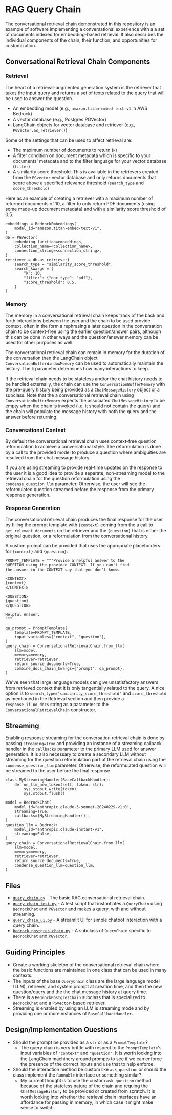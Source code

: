 # RAG Query Chain

The conversational retrieval chain demonstrated in this repository is
an example of software implementing a conversational experience with a
a set of documents indexed for embedding-based retrieval. It also
describes the individual components of the chain, their function, and
opportunities for customization.

## Conversational Retrieval Chain Components

### Retrieval

The heart of a retrieval-augmented generation system is the retriever
that takes the input query and returns a set of texts related to the
query that will be used to answer the question.

- An embedding model (e.g., `amazon.titan-embed-text-v1` in AWS Bedrock)
- A vector database (e.g., Postgres PGVector)
- LangChain objects for vector database and retriever (e.g., `PGVector.as_retriever()`)

Some of the settings that can be used to affect retrieval are:

- The maximum number of documents to return (`k`)
- A filter condition on document metadata which is specific to your
  documents' metadata and to the filter language for your vector
  database (`filter`)
- A similarity score threshold. This is available in the retrievers
  created from the `PGvector` vector database and only returns
  documents that score above a specified relevance threshold
  (`search_type` and `score_threshold`)

Here as an example of creating a retriever with a maximum number
of returned documents of 10, a filter to only return PDF documents
(using some made-up document metadata) and with a similarity
score threshold of 0.5.

```
embeddings = BedrockEmbeddings(
    model_id="amazon.titan-embed-text-v1",
)
db = PGVector(
    embedding_function=embeddings,
    collection_name=<collection_name>,
    connection_string=<connection_string>,
)
retriever = db.as_retriever(
    search_type = "similarity_score_threshold",
    search_kwargs = {
        "k": 10,
        "filter": {"doc_type": "pdf"},
        "score_threshold": 0.5,
    }
)
```

### Memory

The memory in a conversational retrieval chain keeps track of the back
and forth interactions between the user and the chain to be used
provide context, often in the form a rephrasing a later question
in the conversation chain to be context-free using the earlier
question/answer pairs, although this can be done in other ways
and the question/answer memory can be used for other purposes as well.

The conversational retrieval chain can remain in memory for the
duration of the conversation then the LangChain object
`ConversationBufferWindowMemory` can be used to automatically maintain
the history. The `k` parameter determines how many interactions to
keep.

If the retrieval chain needs to be stateless and/or the chat history
needs to be handled externally, the chain can use the
`ConversationBufferMemory` with the pre-query history being provided
as a `ChatMessageHistory` object or a subclass. Note that the a
conversational retrieval chain using `ConversationBufferMemory` expects
the associated `ChatMessageHistory` to be empty when the chain is
invoked (i.e. it should not contain the query) and the chain will
populate the message history with both the query and the answer
before returning.

### Conversational Context

By default the conversational retrieval chain uses context-free
question reformulation to achieve a conversational style. The 
reformulation is done by a call to the provided model to
produce a question where ambiguities are resolved from the
chat message history.

If you are using streaming to provide real-time updates on the
response to the user it is a good idea to provide a separate,
non-streaming model to the retrieval chain for the question
reformulation using the `condense_question_llm` parameter. Otherwise,
the user will see the reformulated question streamed before
the response from the primary response generation.

### Response Generation

The conversational retrieval chain produces the final response for the
user by filling the prompt template with `{context}` coming from the
a call to `get_relevant_documents` on the retriever and the `{question}`
that is either the original question, or a reformulation from the 
conversational history.

A custom prompt can be provided that uses the appropriate 
placeholders for `{context}` and `{question}`:

```
PROMPT_TEMPLATE = """Provide a helpful answer to the
QUESTION using the provided CONTEXT. If you can't find
the answer in the CONTEXT say that you don't know.

<CONTEXT>
{context}
</CONTEXT>

<QUESTION>
{question}
</QUESTION>

Helpful Answer:
"""

qa_prompt = PromptTemplate(
    template=PROMPT_TEMPLATE,
    input_variables=["context", "question"],
)
query_chain = ConversationalRetrievalChain.from_llm(
    llm=model,
    memory=memory,
    retriever=retriever,
    return_source_documents=True,
    combine_docs_chain_kwargs={"prompt": qa_prompt},
)
```

We've seen that large language models can give unsatisfactory answers
from retrieved context that it is only tangentially related to the
query. A nice option is to `search_type="similarity_score_threshold"`
and `score_threshold` as mentioned in the Retrieval section and
then provide a `response_if_no_docs` string as a parameter to
the `ConversationalRetrievalChain` constructor.

## Streaming

Enabling response streaming for the conversation retrieval chain is
done by passing `streaming=True` and providing an instance of a
streaming callback handler in the `callbacks` parameter to the primary
LLM used for answer generation. It is also necessary to create a
secondary LLM without streaming for the question reformulation part of
the retrieval chain using the `condense_question_llm`
parameter. Otherwise, the reformulated question will be streamed to
the user before the final response.

```
class MyStreamingHandler(BaseCallbackHandler):
    def on_llm_new_token(self, token: str):
        sys.stdout.write(token)
        sys.stdout.flush()

model = BedrockChat(
    model_id="anthropic.claude-3-sonnet-20240229-v1:0",
    streaming=True,
    callbacks=[MyStreamingHandler()],
)
question_llm = Bedrock(
    model_id="anthropic.claude-instant-v1",
    streaming=False,
)
query_chain = ConversationalRetrievalChain.from_llm(
    llm=model,
    memory=memory,
    retriever=retriever,
    return_source_documents=True,
    condense_question_llm=question_llm,
)
```

## Files

- [`query_chain.py`](query_chain.py) - The basic RAG conversational retrieval chain.
- [`query_chain_test.py`](query_chain_test.py) - A test script that instantiates
  a `QueryChain` using `BedrockChat` and `PGVector` and makes a query, with and
  without streaming.
- [`query_chain_ui.py`](query_chain_ui.py) - A streamlit UI for simple chatbot
  interaction with a query chain.
- [`bedrock_postgres_chain.py`](bedrock_postgres_chain.py) - A subclass of
  `QueryChain` specific to `BedrockChat` and `PGVector`.

## Guiding Principles

- Create a working skeleton of the conversational retrieval
  chain where the basic functions are maintained in one class
  that can be used in many contexts.
- The inputs of the base `QueryChain` class are the large
  language model (LLM), retriever, and system prompt at
  creation time, and then the new question/query and the
  the chat message history at query time.
- There is a `BedrockPostgresChain` subclass that is specialized
  to `BedrockChat` and a `PGVector`-based retriever.
- Streaming is enabled by using an LLM is streaming mode and
  by providing one or more instances of `BaseCallbackHandler`.

## Design/Implementation Questions

- Should the prompt be provided as a `str` or as a `PromptTemplate`?
  - The query chain is very brittle with respect to the `PromptTemplate`'s 
    input variables of `"context"` and `"question"`. It is worth looking into
    the LangChain machinery around prompts to see if we can enforce the
    presence of the correct inputs and use that to help enforce.
- Should the interaction method be custom like `ask_question` or should
  the class implement the `Runnable` interface or something similar?
  - My current thought is to use the custom `ask_question` method because
    of the stateless nature of the chain and requing the `ChatMessageHistory`
    to be provided or created from scratch. It is worth looking into
    whether the retrieval chain interfaces have an affordance for passing
    in memory, in which case it might make sense to switch.
